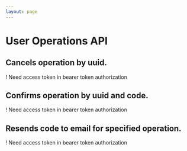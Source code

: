 ```yaml
---
layout: page
---
```


# User Operations API

<InteractiveUserOperationsAPI />

## Cancels operation by uuid.
! Need access token in bearer token authorization

<InteractiveUserOperationsAPIEndpoint1 />

## Confirms operation by uuid and code.
! Need access token in bearer token authorization

<InteractiveUserOperationsAPIEndpoint2 />

## Resends code to email for specified operation.
! Need access token in bearer token authorization

<InteractiveUserOperationsAPIEndpoint3 />

<script setup>
import InteractiveUserOperationsAPI from '../../.vitepress/theme/components/InteractiveUserOperationsAPI.vue'
import InteractiveUserOperationsAPIEndpoint1 from '../../.vitepress/theme/components/InteractiveUserOperationsAPIEndpoint1.vue'
import InteractiveUserOperationsAPIEndpoint2 from '../../.vitepress/theme/components/InteractiveUserOperationsAPIEndpoint2.vue'
import InteractiveUserOperationsAPIEndpoint3 from '../../.vitepress/theme/components/InteractiveUserOperationsAPIEndpoint3.vue'
import SimpleOutline from '../../.vitepress/theme/components/SimpleOutline.vue'
</script>

<SimpleOutline :items="[
  { text: 'Cancels operation by uuid.', anchor: '#cancels-operation-by-uuid' },
  { text: 'Confirms operation by uuid and code.', anchor: '#confirms-operation-by-uuid-and-code' },
  { text: 'Resends code to email for specified operation.', anchor: '#resends-code-to-email-for-specified-operation' }
]" />
